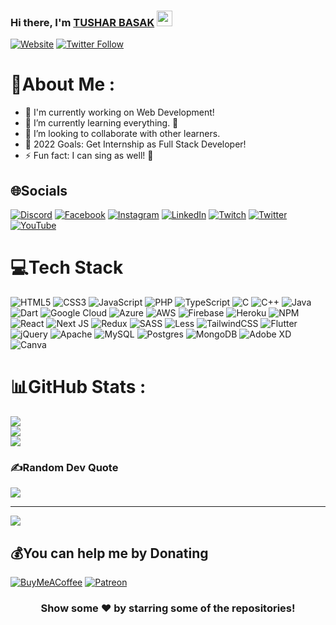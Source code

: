 ### Hi there, I'm [TUSHAR BASAK](https://linktr.ee/Tushar0o7) <img src="https://media.giphy.com/media/hvRJCLFzcasrR4ia7z/giphy.gif" width="25px">

[![Website](https://img.shields.io/website?label=Basak.com&style=for-the-badge&url=https%3A%2F%2Fcodestackr.com)](https://tushar0o7.github.io/website/)
[![Twitter Follow](https://img.shields.io/twitter/follow/TUSHARBASAK5?color=%231DA1F2&label=FOLLOW%20%40TUSHARBASAK5&logo=TWITTER&style=for-the-badge)](https://twitter.com/intent/follow?original_referer=https%3A%2F%2Fgithub.com%2FTUSHARBASAK5&screen_name=TUSHARBASAK5)

# 💫About Me :

- 🔭 I'm currently working on Web Development!
- 🌱 I’m currently learning everything. 🤣
- 👯 I’m looking to collaborate with other learners.
- 🥅 2022 Goals: Get Internship as Full Stack Developer!
- ⚡ Fun fact: I can sing as well! 🤣

## 🌐Socials
[![Discord](https://img.shields.io/badge/Discord-%237289DA.svg?logo=discord&logoColor=white)](https://discord.gg/2DkBDbprja) [![Facebook](https://img.shields.io/badge/Facebook-%231877F2.svg?logo=Facebook&logoColor=white)](https://facebook.com/tushar.basak.900) [![Instagram](https://img.shields.io/badge/Instagram-%23E4405F.svg?logo=Instagram&logoColor=white)](https://instagram.com/tushar0o7) [![LinkedIn](https://img.shields.io/badge/LinkedIn-%230077B5.svg?logo=linkedin&logoColor=white)](https://linkedin.com/in/tushar0o7) [![Twitch](https://img.shields.io/badge/Twitch-%239146FF.svg?logo=Twitch&logoColor=white)](https://twitch.tv/tushar0o7) [![Twitter](https://img.shields.io/badge/Twitter-%231DA1F2.svg?logo=Twitter&logoColor=white)](https://twitter.com/TUSHARBASAK5) [![YouTube](https://img.shields.io/badge/YouTube-%23FF0000.svg?logo=YouTube&logoColor=white)](https://youtube.com/channel/UCAmpu78talgJudagNngZB3g) 

# 💻Tech Stack
![HTML5](https://img.shields.io/badge/html5-%23E34F26.svg?style=for-the-badge&logo=html5&logoColor=white) ![CSS3](https://img.shields.io/badge/css3-%231572B6.svg?style=for-the-badge&logo=css3&logoColor=white) ![JavaScript](https://img.shields.io/badge/javascript-%23323330.svg?style=for-the-badge&logo=javascript&logoColor=%23F7DF1E) ![PHP](https://img.shields.io/badge/php-%23777BB4.svg?style=for-the-badge&logo=php&logoColor=white) ![TypeScript](https://img.shields.io/badge/typescript-%23007ACC.svg?style=for-the-badge&logo=typescript&logoColor=white) ![C](https://img.shields.io/badge/c-%2300599C.svg?style=for-the-badge&logo=c&logoColor=white) ![C++](https://img.shields.io/badge/c++-%2300599C.svg?style=for-the-badge&logo=c%2B%2B&logoColor=white) ![Java](https://img.shields.io/badge/java-%23ED8B00.svg?style=for-the-badge&logo=java&logoColor=white) ![Dart](https://img.shields.io/badge/dart-%230175C2.svg?style=for-the-badge&logo=dart&logoColor=white) ![Google Cloud](https://img.shields.io/badge/Google%20Cloud-%234285F4.svg?style=for-the-badge&logo=google-cloud&logoColor=white) ![Azure](https://img.shields.io/badge/azure-%230072C6.svg?style=for-the-badge&logo=azure-devops&logoColor=white) ![AWS](https://img.shields.io/badge/AWS-%23FF9900.svg?style=for-the-badge&logo=amazon-aws&logoColor=white) ![Firebase](https://img.shields.io/badge/firebase-%23039BE5.svg?style=for-the-badge&logo=firebase) ![Heroku](https://img.shields.io/badge/heroku-%23430098.svg?style=for-the-badge&logo=heroku&logoColor=white) ![NPM](https://img.shields.io/badge/NPM-%23000000.svg?style=for-the-badge&logo=npm&logoColor=white) ![React](https://img.shields.io/badge/react-%2320232a.svg?style=for-the-badge&logo=react&logoColor=%2361DAFB) ![Next JS](https://img.shields.io/badge/Next-black?style=for-the-badge&logo=next.js&logoColor=white) ![Redux](https://img.shields.io/badge/redux-%23593d88.svg?style=for-the-badge&logo=redux&logoColor=white) ![SASS](https://img.shields.io/badge/SASS-hotpink.svg?style=for-the-badge&logo=SASS&logoColor=white) ![Less](https://img.shields.io/badge/less-2B4C80?style=for-the-badge&logo=less&logoColor=white) ![TailwindCSS](https://img.shields.io/badge/tailwindcss-%2338B2AC.svg?style=for-the-badge&logo=tailwind-css&logoColor=white) ![Flutter](https://img.shields.io/badge/Flutter-%2302569B.svg?style=for-the-badge&logo=Flutter&logoColor=white) ![jQuery](https://img.shields.io/badge/jquery-%230769AD.svg?style=for-the-badge&logo=jquery&logoColor=white) ![Apache](https://img.shields.io/badge/apache-%23D42029.svg?style=for-the-badge&logo=apache&logoColor=white) ![MySQL](https://img.shields.io/badge/mysql-%2300f.svg?style=for-the-badge&logo=mysql&logoColor=white) ![Postgres](https://img.shields.io/badge/postgres-%23316192.svg?style=for-the-badge&logo=postgresql&logoColor=white) ![MongoDB](https://img.shields.io/badge/MongoDB-%234ea94b.svg?style=for-the-badge&logo=mongodb&logoColor=white) ![Adobe XD](https://img.shields.io/badge/Adobe%20XD-470137?style=for-the-badge&logo=Adobe%20XD&logoColor=#FF61F6) ![Canva](https://img.shields.io/badge/Canva-%2300C4CC.svg?style=for-the-badge&logo=Canva&logoColor=white)
# 📊GitHub Stats :
![](https://github-readme-stats.vercel.app/api?username=tushar0o7&theme=dark&hide_border=true&include_all_commits=false&count_private=true)<br/>
![](https://github-readme-streak-stats.herokuapp.com/?user=tushar0o7&theme=dark&hide_border=true)<br/>
![](https://github-readme-stats.vercel.app/api/top-langs/?username=tushar0o7&theme=dark&hide_border=true&include_all_commits=false&count_private=true&layout=compact)

### ✍️Random Dev Quote
![](https://quotes-github-readme.vercel.app/api?type=horizontal&theme=dark)

---
[![](https://visitcount.itsvg.in/api?id=tushar0o7&icon=5&color=3)](https://visitcount.itsvg.in)

  ## 💰You can help me by Donating
  [![BuyMeACoffee](https://img.shields.io/badge/Buy%20Me%20a%20Coffee-ffdd00?style=for-the-badge&logo=buy-me-a-coffee&logoColor=black)](https://buymeacoffee.com/tushar0o7) [![Patreon](https://img.shields.io/badge/Patreon-F96854?style=for-the-badge&logo=patreon&logoColor=white)](https://patreon.com/tushar0o7)
  
<div align="center">

### Show some ❤️ by starring some of the repositories!

</div>
